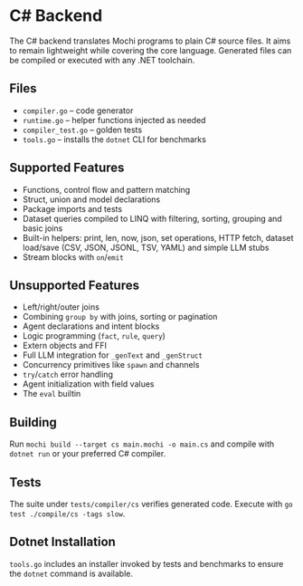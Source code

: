 # C# Backend

The C# backend translates Mochi programs to plain C# source files. It aims to remain lightweight while covering the core language. Generated files can be compiled or executed with any .NET toolchain.

## Files
- `compiler.go` – code generator
- `runtime.go` – helper functions injected as needed
- `compiler_test.go` – golden tests
- `tools.go` – installs the `dotnet` CLI for benchmarks

## Supported Features
- Functions, control flow and pattern matching
- Struct, union and model declarations
- Package imports and tests
- Dataset queries compiled to LINQ with filtering, sorting, grouping and basic joins
- Built-in helpers: print, len, now, json, set operations, HTTP fetch, dataset load/save (CSV, JSON, JSONL, TSV, YAML) and simple LLM stubs
- Stream blocks with `on`/`emit`

## Unsupported Features
- Left/right/outer joins
- Combining `group by` with joins, sorting or pagination
- Agent declarations and intent blocks
- Logic programming (`fact`, `rule`, `query`)
- Extern objects and FFI
- Full LLM integration for `_genText` and `_genStruct`
- Concurrency primitives like `spawn` and channels
- `try`/`catch` error handling
- Agent initialization with field values
- The `eval` builtin

## Building
Run `mochi build --target cs main.mochi -o main.cs` and compile with `dotnet run` or your preferred C# compiler.

## Tests
The suite under `tests/compiler/cs` verifies generated code. Execute with `go test ./compile/cs -tags slow`.

## Dotnet Installation
`tools.go` includes an installer invoked by tests and benchmarks to ensure the `dotnet` command is available.
